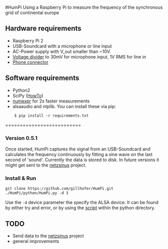 #HumPi
Using a Raspberry Pi to measure the frequency of the synchronous grid of continental europe

## Hardware requirements
* Raspberry Pi 2
* USB-Soundcard with a microphone or line input
* AC-Power supply with V_out smaller than ~10V.
* [Voltage divider](https://en.wikipedia.org/wiki/Voltage_divider) to
	30mV for microphone input, 1V RMS for line in
* [Phone connector](https://en.wikipedia.org/wiki/Phone_connector_%28audio%29)

## Software requirements
* Python2
* SciPy ([HowTo](http://wyolum.com/numpyscipymatplotlib-on-raspberry-pi/))
* [numexpr](https://github.com/pydata/numexpr) for 2x faster measurements
* alsaaudio and ntplib. You can install these via pip:
````
    $ pip install -r requirements.txt
````
==========================

### Version 0.5.1

Once started, HumPi captures the signal from an USB-Soundcard and calculates the frequency continuously by fitting a sine wave on the last second of 'sound'. Currently the data is stored to disk. In future versions it might get sent to the [netzsinus](https://github.com/netzsinus) project. 

### Install & Run
```
git clone https://github.com/gillhofer/HumPi.git
./HumPi/python/HumPi.py -d 3
```

Use the `-d` device parameter the specify the ALSA device. It can be found by either try and error, or by using the [script](https://github.com/gillhofer/HumPi/blob/master/python/findYourALSADevice.py) within the python directory.

## TODO
* Send data to the [netzsinus](https://github.com/netzsinus) project
* general improvements


